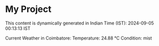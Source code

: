 # My Project

This content is dynamically generated in Indian Time (IST): 2024-09-05 00:13:13 IST


Current Weather in Coimbatore:
Temperature: 24.88 °C
Condition: mist
